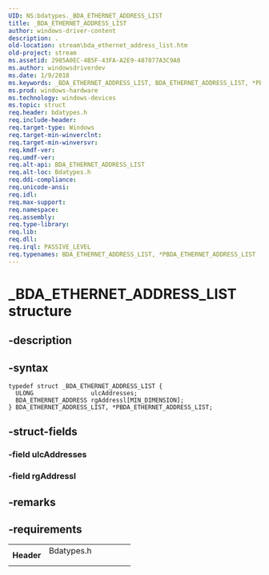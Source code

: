 ```yaml
---
UID: NS:bdatypes._BDA_ETHERNET_ADDRESS_LIST
title: _BDA_ETHERNET_ADDRESS_LIST
author: windows-driver-content
description: .
old-location: stream\bda_ethernet_address_list.htm
old-project: stream
ms.assetid: 2985A0EC-4B5F-43FA-A2E9-487877A3C9A0
ms.author: windowsdriverdev
ms.date: 1/9/2018
ms.keywords: _BDA_ETHERNET_ADDRESS_LIST, BDA_ETHERNET_ADDRESS_LIST, *PBDA_ETHERNET_ADDRESS_LIST
ms.prod: windows-hardware
ms.technology: windows-devices
ms.topic: struct
req.header: bdatypes.h
req.include-header: 
req.target-type: Windows
req.target-min-winverclnt: 
req.target-min-winversvr: 
req.kmdf-ver: 
req.umdf-ver: 
req.alt-api: BDA_ETHERNET_ADDRESS_LIST
req.alt-loc: Bdatypes.h
req.ddi-compliance: 
req.unicode-ansi: 
req.idl: 
req.max-support: 
req.namespace: 
req.assembly: 
req.type-library: 
req.lib: 
req.dll: 
req.irql: PASSIVE_LEVEL
req.typenames: BDA_ETHERNET_ADDRESS_LIST, *PBDA_ETHERNET_ADDRESS_LIST
---
```


# _BDA_ETHERNET_ADDRESS_LIST structure



## -description




## -syntax

````
typedef struct _BDA_ETHERNET_ADDRESS_LIST {
  ULONG                ulcAddresses;
  BDA_ETHERNET_ADDRESS rgAddressl[MIN_DIMENSION];
} BDA_ETHERNET_ADDRESS_LIST, *PBDA_ETHERNET_ADDRESS_LIST;
````


## -struct-fields

### -field ulcAddresses


### -field rgAddressl


## -remarks


## -requirements
<table>
<tr>
<th width="30%">
Header

</th>
<td width="70%">
<dl>
<dt>Bdatypes.h</dt>
</dl>
</td>
</tr>
</table>